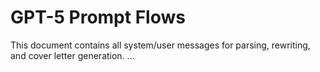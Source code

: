 # GPT-5 Prompt Flows
This document contains all system/user messages for parsing, rewriting, and cover letter generation.
...